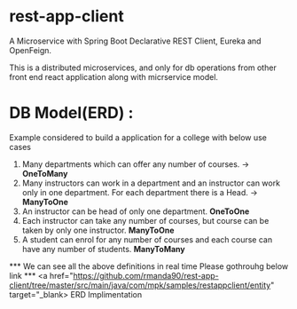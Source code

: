 # rest-app-client

A Microservice with Spring Boot Declarative REST Client, Eureka and OpenFeign.

This is a distributed microservices, and only for db operations from other front end react application along with micrservice model.

# DB Model(ERD) :

Example considered to build a application for a college with below use cases

1. Many departments which can offer any number of courses. -> <b> OneToMany </b>
2. Many instructors can work in a department and an instructor can work only in one department. For each department there is a Head. -> <b> ManyToOne </b>
3. An instructor can be head of only one department. <b> OneToOne </b>
4. Each instructor can take any number of courses, but course can be taken by only one instructor. <b> ManyToOne </b>
5. A student can enrol for any number of courses and each course can have any number of students. <b> ManyToMany </b>

*** We can see all the above definitions in real time Please gothrouhg below link ***
<a href="https://github.com/rmanda90/rest-app-client/tree/master/src/main/java/com/mpk/samples/restappclient/entity" target="_blank> ERD Implimentation </a>
